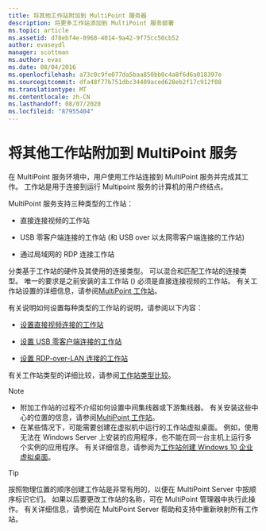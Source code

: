 ```yaml
---
title: 将其他工作站附加到 MultiPoint 服务器
description: 将更多工作站添加到 MultiPoint 服务部署
ms.topic: article
ms.assetid: d78ebf4e-0968-4014-9a42-9f75cc50cb52
author: evaseydl
manager: scottman
ms.author: evas
ms.date: 08/04/2016
ms.openlocfilehash: a73c0c9fe077da5baa850bb0c4a8f6d6a018397e
ms.sourcegitcommit: dfa48f77b751dbc34409aced628eb2f17c912f08
ms.translationtype: MT
ms.contentlocale: zh-CN
ms.lasthandoff: 08/07/2020
ms.locfileid: "87955404"
---
```

# <a name="attach-additional-stations-to-multipoint-services"></a>将其他工作站附加到 MultiPoint 服务
在 MultiPoint 服务环境中，用户使用工作站连接到 MultiPoint 服务并完成其工作。 工作站是用于连接到运行 Multipoint 服务的计算机的用户终结点。

MultiPoint 服务支持三种类型的工作站：

-   直接连接视频的工作站

-   USB 零客户端连接的工作站 (和 USB over 以太网零客户端连接的工作站) 

-   通过局域网的 RDP 连接工作站

分类基于工作站的硬件及其使用的连接类型。 可以混合和匹配工作站的连接类型。 唯一的要求是之前安装的主工作站 () 必须是直接连接视频的工作站。 有关工作站设置的详细信息，请参阅[MultiPoint 工作站](MultiPoint-services-Stations.md)。

有关说明如何设置每种类型的工作站的说明，请参阅以下内容：

-   [设置直接视频连接的工作站](Set-up-a-direct-video-connected-station-in-MultiPoint-services.md)

-   [设置 USB 零客户端连接的工作站](Set-up-a-USB-zero-client-connected-station-in-MultiPoint-services.md)

-   [设置 RDP-over-LAN 连接的工作站](Set-up-an-RDP-over-LAN-connected-station-in-MultiPoint-services.md)

有关工作站类型的详细比较，请参阅[工作站类型比较](multipoint-services-stations.md#BKMK_StationTypeComparison)。

> [!NOTE]
> -   附加工作站的过程不介绍如何设置中间集线器或下游集线器。 有关安装这些中心的位置的信息，请参阅[MultiPoint 工作站](MultiPoint-services-Stations.md)。
> -   在某些情况下，可能需要创建在虚拟机中运行的工作站虚拟桌面。 例如，使用无法在 Windows Server 上安装的应用程序，也不能在同一台主机上运行多个实例的应用程序。 有关详细信息，请参阅为[工作站创建 Windows 10 企业虚拟桌面](Create-Windows-10-Enterprise-virtual-desktops-for-stations.md)。

> [!TIP]
> 按照物理位置的顺序创建工作站是非常有用的，以便在 MultiPoint Server 中按顺序标识它们。 如果以后要更改工作站的名称，可在 MultiPoint 管理器中执行此操作。 有关详细信息，请参阅在 MultiPoint Server 帮助和支持中重新映射所有工作站。